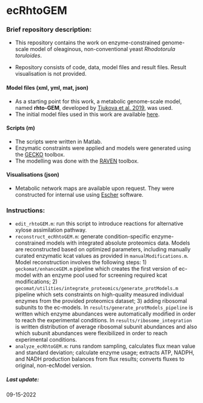 # ecRhtoGEM
### Brief repository description:
* This repository contains the work on enzyme-constrained genome-scale model of oleaginous, non-conventional yeast *Rhodotorula toruloides*.

* Repository consists of code, data, model files and result files. Result visualisation is not provided.

#### Model files (xml, yml, mat, json)
* As a starting point for this work, a metabolic genome-scale model, named **rhto-GEM**, developed by [Tiukova et al. 2019](https://onlinelibrary.wiley.com/doi/abs/10.1002/bit.27162), was used.
* The initial model files used in this work are available [here](https://github.com/SysBioChalmers/rhto-GEM).

#### Scripts (m)
* The scripts were written in Matlab.
* Enzymatic constraints were applied and models were generated using the [GECKO](https://github.com/SysBioChalmers/GECKO) toolbox.
* The modelling was done with the [RAVEN](https://github.com/SysBioChalmers/RAVEN) toolbox.

#### Visualisations (json)
* Metabolic network maps are available upon request. They were constructed for internal use using [Escher](https://escher.github.io/#/) software.


### Instructions:
* `edit_rhtoGEM.m`: run this script to introduce reactions for alternative xylose assimilation pathway.
* `reconstruct_ecRhtoGEM.m`: generate condition-specific enzyme-constrained models with integrated absolute proteomics data. Models are reconstructed based on optimized parameters, including manually curated enzymatic kcat values as provided in `manualModifications.m`. Model reconstruction involves the following steps: 1) `geckomat/enhanceGEM.m` pipeline which creates the first version of ec-model with an enzyme pool used for screening required kcat modifications; 2) `gecomat/utilities/integrate_proteomics/generate_protModels.m` pipeline which sets constraints on high-quality measured individual enzymes from the provided proteomics dataset; 3) adding ribosomal subunits to the ec-models. In `results/generate_protModels_pipeline` is written which enzyme abundances were automatically modified in order to reach the experimental conditions. In `results/ribosome_integration` is written distribution of average ribosomal subunit abundances and also which subunit abundances were flexibilized in order to reach experimental conditions.
* `analyze_ecRhtoGEM.m`: runs random sampling, calculates flux mean value and standard deviation; calculate enzyme usage; extracts ATP, NADPH, and NADH production balances from flux results; converts fluxes to original, non-ecModel version.

##### Last update:
09-15-2022
